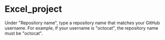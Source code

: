 # Excel_project
Under "Repository name", type a repository name that matches your GitHub username. For example, if your username is "octocat", the repository name must be "octocat".
